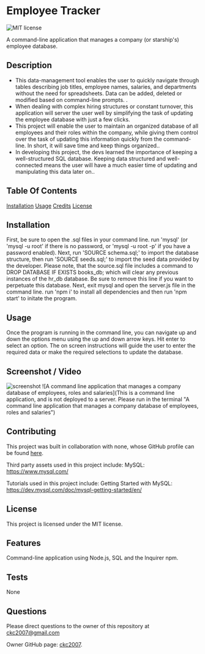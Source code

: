 # Employee Tracker

![MIT license](https://img.shields.io/badge/license-MIT-blue.svg)

A command-line application that manages a company (or starship's) employee database.

## Description

- This data-management tool enables the user to quickly navigate through tables describing job titles, employee names, salaries, and departments without the need for spreadsheets. Data can be added, deleted or modified based on command-line prompts. .
- When dealing with complex hiring structures or constant turnover, this application will server the user well by simplifying the task of updating the employee database with just a few clicks.
- This project will enable the user to maintain an organized database of all employees and their roles within the company, while giving them control over the task of updating this information quickly from the command-line. In short, it will save time and keep things organized..
- In developing this project, the devs learned the importance of keeping a well-structured SQL database. Keeping data structured and well-connected means the user will have a much easier time of updating and manipulating this data later on..

## Table Of Contents

[Installation](#installation)
[Usage](#usage)
[Credits](#credits)
[License](#license)

## Installation

First, be sure to open the .sql files in your command line. run 'mysql' (or 'mysql -u root' if there is no password, or 'mysql -u root -p' if you have a password enabled). Next, run 'SOURCE schema.sql;' to import the database structure, then run 'SOURCE seeds.sql;' to import the seed data provided by the developer. Please note, that the source.sql file includes a command to DROP DATABASE IF EXISTS books_db; which will clear any previous instances of the hr_db database. Be sure to remove this line if you want to perpetuate this database. Next, exit mysql and open the server.js file in the command line. run 'npm i' to install all dependencies and then run 'npm start' to initate the program.

## Usage

Once the program is running in the command line, you can navigate up and down the options menu using the up and down arrow keys. Hit enter to select an option. The on screen instructions will guide the user to enter the required data or make the required selections to update the database.

## Screenshot / Video

![screenshot](./assets/images/screenshot.png)
![A command line application that manages a company database of employees, roles and salaries](This is a command line application, and is not deployed to a server. Please run in the terminal "A command line application that manages a company database of employees, roles and salaries")

## Contributing

This project was built in collaboration with none,
whose GitHub profile can be found [here](none).

Third party assets used in this project include:
MySQL: https://www.mysql.com/

Tutorials used in this project include:
Getting Started with MySQL: https://dev.mysql.com/doc/mysql-getting-started/en/

## License

This project is licensed under the MIT license.

## Features

Command-line application using Node.js, SQL and the Inquirer npm.

## Tests

None

## Questions

Please direct questions to the owner of this repository at ckc2007@gmail.com

Owner GitHub page:
[ckc2007](https://github.com/ckc2007).
